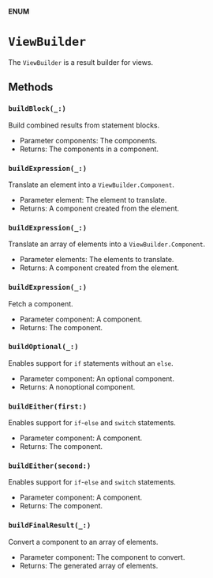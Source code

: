**ENUM**

# `ViewBuilder`

The ``ViewBuilder`` is a result builder for views.

## Methods
### `buildBlock(_:)`

Build combined results from statement blocks.
- Parameter components: The components.
- Returns: The components in a component.

### `buildExpression(_:)`

Translate an element into a ``ViewBuilder.Component``.
- Parameter element: The element to translate.
- Returns: A component created from the element.

### `buildExpression(_:)`

Translate an array of elements into a ``ViewBuilder.Component``.
- Parameter elements: The elements to translate.
- Returns: A component created from the element.

### `buildExpression(_:)`

Fetch a component.
- Parameter component: A component.
- Returns: The component.

### `buildOptional(_:)`

Enables support for `if` statements without an `else`.
- Parameter component: An optional component.
- Returns: A nonoptional component.

### `buildEither(first:)`

Enables support for `if`-`else` and `switch` statements.
- Parameter component: A component.
- Returns: The component.

### `buildEither(second:)`

Enables support for `if`-`else` and `switch` statements.
- Parameter component: A component.
- Returns: The component.

### `buildFinalResult(_:)`

Convert a component to an array of elements.
- Parameter component: The component to convert.
- Returns: The generated array of elements.
